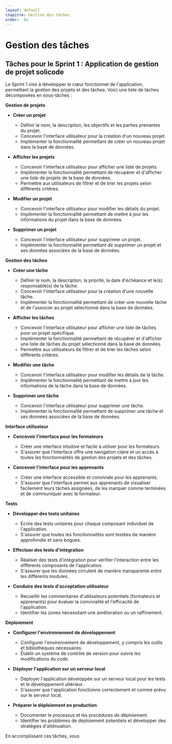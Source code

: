 ```yaml
---
layout: default
chapitre: Gestion des tâches 
order:  62
---
```


# Gestion des tâches 

## Tâches pour le Sprint 1 : Application de gestion de projet solicode

Le Sprint 1 vise à développer le cœur fonctionnel de l'application, permettant la gestion des projets et des tâches. Voici une liste de tâches décomposées en sous-tâches :

**Gestion de projets**

* **Créer un projet**
    * Définir le nom, la description, les objectifs et les parties prenantes du projet.
    * Concevoir l'interface utilisateur pour la création d'un nouveau projet.
    * Implémenter la fonctionnalité permettant de créer un nouveau projet dans la base de données.

* **Afficher les projets**
    * Concevoir l'interface utilisateur pour afficher une liste de projets.
    * Implémenter la fonctionnalité permettant de récupérer et d'afficher une liste de projets de la base de données.
    * Permettre aux utilisateurs de filtrer et de trier les projets selon différents critères.

* **Modifier un projet**
    * Concevoir l'interface utilisateur pour modifier les détails du projet.
    * Implémenter la fonctionnalité permettant de mettre à jour les informations du projet dans la base de données.

* **Supprimer un projet**
    * Concevoir l'interface utilisateur pour supprimer un projet.
    * Implémenter la fonctionnalité permettant de supprimer un projet et ses données associées de la base de données.

**Gestion des tâches**

* **Créer une tâche**
    * Définir le nom, la description, la priorité, la date d'échéance et le(s) responsable(s) de la tâche.
    * Concevoir l'interface utilisateur pour la création d'une nouvelle tâche.
    * Implémenter la fonctionnalité permettant de créer une nouvelle tâche et de l'associer au projet sélectionné dans la base de données.

* **Afficher les tâches**
    * Concevoir l'interface utilisateur pour afficher une liste de tâches pour un projet spécifique.
    * Implémenter la fonctionnalité permettant de récupérer et d'afficher une liste de tâches du projet sélectionné dans la base de données.
    * Permettre aux utilisateurs de filtrer et de trier les tâches selon différents critères.

* **Modifier une tâche**
    * Concevoir l'interface utilisateur pour modifier les détails de la tâche.
    * Implémenter la fonctionnalité permettant de mettre à jour les informations de la tâche dans la base de données.

* **Supprimer une tâche**
    * Concevoir l'interface utilisateur pour supprimer une tâche.
    * Implémenter la fonctionnalité permettant de supprimer une tâche et ses données associées de la base de données.

**Interface utilisateur**

* **Concevoir l'interface pour les formateurs**
    * Créer une interface intuitive et facile à utiliser pour les formateurs.
    * S'assurer que l'interface offre une navigation claire et un accès à toutes les fonctionnalités de gestion des projets et des tâches.

* **Concevoir l'interface pour les apprenants**
    * Créer une interface accessible et conviviale pour les apprenants.
    * S'assurer que l'interface permet aux apprenants de visualiser facilement leurs tâches assignées, de les marquer comme terminées et de communiquer avec le formateur.

**Tests**

* **Développer des tests unitaires**
    * Écrire des tests unitaires pour chaque composant individuel de l'application.
    * S'assurer que toutes les fonctionnalités sont testées de manière approfondie et sans bogues.

* **Effectuer des tests d'intégration**
    * Réaliser des tests d'intégration pour vérifier l'interaction entre les différents composants de l'application.
    * S'assurer que les données circulent de manière transparente entre les différents modules.

* **Conduire des tests d'acceptation utilisateur**
    * Recueillir les commentaires d'utilisateurs potentiels (formateurs et apprenants) pour évaluer la convivialité et l'efficacité de l'application.
    * Identifier les zones nécessitant une amélioration ou un raffinement.

**Déploiement**

* **Configurer l'environnement de développement**
    * Configurer l'environnement de développement, y compris les outils et bibliothèques nécessaires.
    * Établir un système de contrôle de version pour suivre les modifications du code.

* **Déployer l'application sur un serveur local**
    * Déployer l'application développée sur un serveur local pour les tests et le développement ultérieur.
    * S'assurer que l'application fonctionne correctement et comme prévu sur le serveur local.

* **Préparer le déploiement en production**
    * Documenter le processus et les procédures de déploiement.
    * Identifier les problèmes de déploiement potentiels et développer des stratégies d'atténuation.

En accomplissant ces tâches, vous